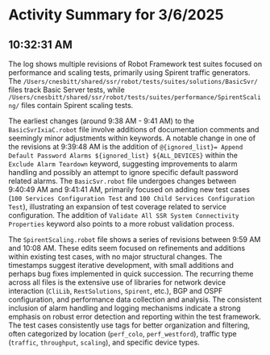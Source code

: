 # Activity Summary for 3/6/2025

## 10:32:31 AM
The log shows multiple revisions of Robot Framework test suites focused on performance and scaling tests, primarily using Spirent traffic generators.  The `/Users/cnesbitt/shared/ssr/robot/tests/suites/solutions/BasicSvr/` files track Basic Server tests, while `/Users/cnesbitt/shared/ssr/robot/tests/suites/performance/SpirentScaling/` files contain Spirent scaling tests.

The earliest changes (around 9:38 AM - 9:41 AM) to the `BasicSvrIxiaC.robot` file involve additions of documentation comments and seemingly minor adjustments within keywords.  A notable change in one of the revisions at  9:39:48 AM is the addition of `@{ignored_list}= Append Default Password Alarms ${ignored_list} ${ALL_DEVICES}` within the `Exclude Alarm Teardown` keyword, suggesting improvements to alarm handling and possibly an attempt to ignore specific default password related alarms. The `BasicSvr.robot` file undergoes changes between 9:40:49 AM and 9:41:41 AM, primarily focused on adding new test cases (`100 Services Configuration Test` and `100 Child Services Configuration Test`), illustrating an expansion of test coverage related to service configuration.  The addition of  `Validate All SSR System Connectivity Properties` keyword also points to a more robust validation process.


The `SpirentScaling.robot` file shows a series of revisions between 9:59 AM and 10:08 AM.  These edits seem focused on refinements and additions within existing test cases, with no major structural changes.  The timestamps suggest iterative development, with small additions and perhaps bug fixes implemented in quick succession. The recurring theme across all files is the extensive use of libraries for network device interaction (`CliLib`, `RestSolutions`, `Spirent`, etc.), BGP and OSPF configuration, and performance data collection and analysis.  The consistent inclusion of alarm handling and logging mechanisms indicate a strong emphasis on robust error detection and reporting within the test framework.  The test cases consistently use tags for better organization and filtering, often categorized by location (`perf_colo`, `perf_westford`), traffic type (`traffic`, `throughput`, `scaling`), and specific device types.
